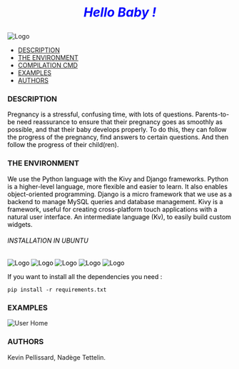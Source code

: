 # <p style="text-align: center;"><span style="color:blue">*Hello Baby !*</span></p>

![Logo](https://i.ibb.co/jfgNjsm/hello-baby-logo.png)

- [DESCRIPTION](#description)
- [THE ENVIRONMENT](#the-environment)
- [COMPILATION CMD](#compilation-cmd)
- [EXAMPLES](#examples)
- [AUTHORS](#authors)


### DESCRIPTION

<span style="color:black">Pregnancy is a stressful, confusing time, with lots of questions.
Parents-to-be need reassurance to ensure that their pregnancy goes as smoothly as possible, and that their baby develops properly.
To do this, they can follow the progress of the pregnancy, find answers to certain questions. And then follow the progress of their child(ren).</span>

### THE ENVIRONMENT
<span style="color:black">We use the Python language with the Kivy and Django frameworks.
Python is a higher-level language, more flexible and easier to learn. It also enables object-oriented programming.
Django is a micro framework that we use as a backend to manage MySQL queries and database management.
Kivy is a framework, useful for creating cross-platform touch applications with a natural user interface. An intermediate language (Kv), to easily build custom widgets.</span>

###### <p style="color:black">INSTALLATION IN UBUNTU</p>
<span style="color:black">

![Logo](https://i.ibb.co/gVHzqWj/python-logo.jpg) ![Logo](https://i.ibb.co/SV7DT7L/django-original-logo-icon-146559.png) ![Logo](https://i.ibb.co/HPkhR5m/drf-logo2.png) ![Logo](https://i.ibb.co/VM6SDC8/logo-kivy.png) ![Logo](https://i.ibb.co/zrF87sh/Mysql-logo.png)

If you want to install all the dependencies you need :

	pip install -r requirements.txt

</span>


### EXAMPLES

![User Home](https://i.ibb.co/C6pBDZN/Capture-userhome.png)

### AUTHORS

Kevin Pellissard, Nadège Tettelin.
